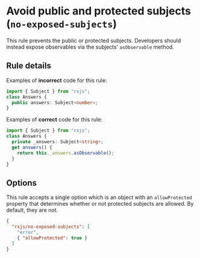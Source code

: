 # Avoid public and protected subjects (`no-exposed-subjects`)

This rule prevents the public or protected subjects. Developers should instead expose observables via the subjects' `asObservable` method.

## Rule details

Examples of **incorrect** code for this rule:

```ts
import { Subject } from "rxjs";
class Answers {
  public answers: Subject<number>;
}
```

Examples of **correct** code for this rule:

```ts
import { Subject } from "rxjs";
class Answers {
  private _answers: Subject<string>;
  get answers() {
    return this._answers.asObservable();
  }
}
```

## Options

This rule accepts a single option which is an object with an `allowProtected` property that determines whether or not protected subjects are allowed. By default, they are not.

```json
{
  "rxjs/no-exposed-subjects": [
    "error",
    { "allowProtected": true }
  ]
}
```

